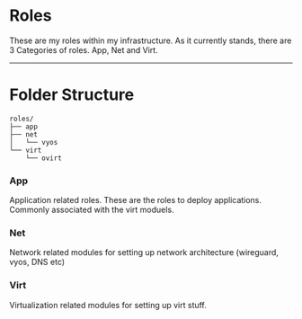 # Roles

These are my roles within my infrastructure. As it currently stands, there are 3 Categories of roles. App, Net and Virt.

---

# Folder Structure

```
roles/
├── app
├── net
│   └── vyos
└── virt
    └── ovirt
```

### App

Application related roles. These are the roles to deploy applications. Commonly associated with the virt moduels.

### Net

Network related modules for setting up network architecture (wireguard, vyos, DNS etc)

### Virt

Virtualization related modules for setting up virt stuff. 


